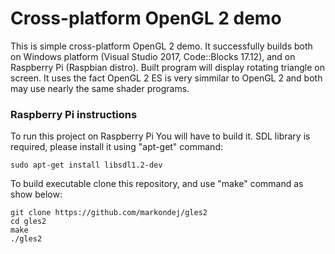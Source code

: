 # Cross-platform OpenGL 2 demo

This is simple cross-platform OpenGL 2 demo. It successfully builds both on Windows platform (Visual Studio 2017, Code::Blocks 17.12), and on Raspberry Pi (Raspbian distro).
Built program will display rotating triangle on screen. It uses the fact OpenGL 2 ES is very simmilar to OpenGL 2 and both may use nearly the same shader programs.

### Raspberry Pi instructions

To run this project on Raspberry Pi You will have to build it. SDL library is required, please install it using "apt-get" command:
```
sudo apt-get install libsdl1.2-dev

```
To build executable clone this repository, and use "make" command as show below:
```
git clone https://github.com/markondej/gles2
cd gles2
make
./gles2
```
